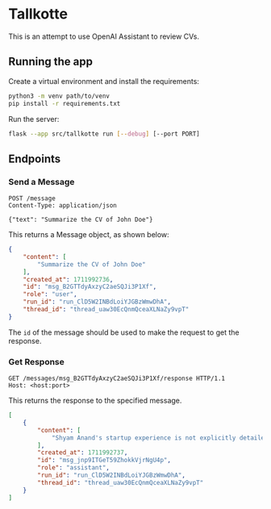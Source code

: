 # Tallkotte

This is an attempt to use OpenAI Assistant to review CVs.

## Running the app

Create a virtual environment and install the requirements:
```sh
python3 -m venv path/to/venv
pip install -r requirements.txt
```

Run the server:

```sh
flask --app src/tallkotte run [--debug] [--port PORT]
```

## Endpoints

### Send a Message

```
POST /message
Content-Type: application/json

{"text": "Summarize the CV of John Doe"}
```

This returns a Message object, as shown below:

```json
{
    "content": [
        "Summarize the CV of John Doe"
    ],
    "created_at": 1711992736,
    "id": "msg_B2GTTdyAxzyC2aeSQJi3P1Xf",
    "role": "user",
    "run_id": "run_ClD5W2INBdLoiYJGBzWmwDhA",
    "thread_id": "thread_uaw30EcQnmQceaXLNaZy9vpT"
}
```

The `id` of the message should be used to make the request to get the response.

### Get Response

```
GET /messages/msg_B2GTTdyAxzyC2aeSQJi3P1Xf/response HTTP/1.1
Host: <host:port>
```

This returns the response to the specified message.

```json
[
    {
        "content": [
            "Shyam Anand's startup experience is not explicitly detailed in the provided resume. The resume highlights roles at established companies like Google, Turvo, and others, but specific startup experience or ventures are not mentioned. Therefore, there is no information available to summarize Shyam's startup experience based on the resume provided."
        ],
        "created_at": 1711992737,
        "id": "msg_jnp9ITGeT59ZhokkVjrNgU4p",
        "role": "assistant",
        "run_id": "run_ClD5W2INBdLoiYJGBzWmwDhA",
        "thread_id": "thread_uaw30EcQnmQceaXLNaZy9vpT"
    }
]
```